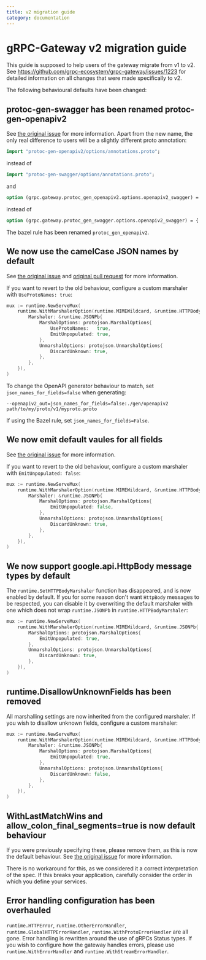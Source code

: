 ```yaml
---
title: v2 migration guide
category: documentation
---
```


# gRPC-Gateway v2 migration guide

This guide is supposed to help users of the gateway migrate from v1 to v2.
See https://github.com/grpc-ecosystem/grpc-gateway/issues/1223 for detailed
information on all changes that were made specifically to v2.

The following behavioural defaults have been changed:

## protoc-gen-swagger has been renamed protoc-gen-openapiv2

See
[the original issue](https://github.com/grpc-ecosystem/grpc-gateway/issues/675)
for more information. Apart from the new name, the only real
difference to users will be a slightly different proto annotation:

```protobuf
import "protoc-gen-openapiv2/options/annotations.proto";
```
instead of
```protobuf
import "protoc-gen-swagger/options/annotations.proto";
```
and
```protobuf
option (grpc.gateway.protoc_gen_openapiv2.options.openapiv2_swagger) = {
```
instead of
```protobuf
option (grpc.gateway.protoc_gen_swagger.options.openapiv2_swagger) = {
```

The bazel rule has been renamed `protoc_gen_openapiv2`.

## We now use the camelCase JSON names by default
See
[the original issue](https://github.com/grpc-ecosystem/grpc-gateway/issues/375)
and
[original pull request](https://github.com/grpc-ecosystem/grpc-gateway/issues/375)
for more information.

If you want to revert to the old behaviour, configure a custom marshaler with
`UseProtoNames: true`:
```go
mux := runtime.NewServeMux(
	runtime.WithMarshalerOption(runtime.MIMEWildcard, &runtime.HTTPBodyMarshaler{
		Marshaler: &runtime.JSONPb{
			MarshalOptions: protojson.MarshalOptions{
				UseProtoNames:   true,
				EmitUnpopulated: true,
			},
			UnmarshalOptions: protojson.UnmarshalOptions{
				DiscardUnknown: true,
			},
		},
	}),
)
```

To change the OpenAPI generator behaviour to match, set `json_names_for_fields=false` when generating:

```shell
--openapiv2_out=json_names_for_fields=false:./gen/openapiv2 path/to/my/proto/v1/myproto.proto
```

If using the Bazel rule, set `json_names_for_fields=False`.

## We now emit default vaules for all fields

See [the original issue](https://github.com/grpc-ecosystem/grpc-gateway/issues/233)
for more information.

If you want to revert to the old behaviour, configure a custom marshaler with
`EmitUnpopulated: false`:
```go
mux := runtime.NewServeMux(
	runtime.WithMarshalerOption(runtime.MIMEWildcard, &runtime.HTTPBodyMarshaler{
		Marshaler: &runtime.JSONPb{
			MarshalOptions: protojson.MarshalOptions{
				EmitUnpopulated: false,
			},
			UnmarshalOptions: protojson.UnmarshalOptions{
				DiscardUnknown: true,
			},
		},
	}),
)
```

## We now support google.api.HttpBody message types by default

The `runtime.SetHTTPBodyMarshaler` function has disappeared, and is now
enabled by default. If you for some reason don't want `HttpBody` messages to be
respected, you can disable it by overwriting the default marshaler with one which
does not wrap `runtime.JSONPb` in `runtime.HTTPBodyMarshaler`:

```go
mux := runtime.NewServeMux(
	runtime.WithMarshalerOption(runtime.MIMEWildcard, &runtime.JSONPb{
		MarshalOptions: protojson.MarshalOptions{
			EmitUnpopulated: true,
		},
		UnmarshalOptions: protojson.UnmarshalOptions{
			DiscardUnknown: true,
		},
	}),
)
```

## runtime.DisallowUnknownFields has been removed

All marshalling settings are now inherited from the configured marshaler. If you wish
to disallow unknown fields, configure a custom marshaler:

```go
mux := runtime.NewServeMux(
	runtime.WithMarshalerOption(runtime.MIMEWildcard, &runtime.HTTPBodyMarshaler{
		Marshaler: &runtime.JSONPb{
			MarshalOptions: protojson.MarshalOptions{
				EmitUnpopulated: true,
			},
			UnmarshalOptions: protojson.UnmarshalOptions{
				DiscardUnknown: false,
			},
		},
	}),
)
```

## WithLastMatchWins and allow_colon_final_segments=true is now default behaviour

If you were previously specifying these, please remove them, as this is now
the default behaviour. See
[the original issue](https://github.com/grpc-ecosystem/grpc-gateway/issues/224)
for more information.

There is no workaround for this, as we considered it a correct interpretation of the spec.
If this breaks your application, carefully consider the order in which you define your
services.

## Error handling configuration has been overhauled

`runtime.HTTPError`, `runtime.OtherErrorHandler`, `runtime.GlobalHTTPErrorHandler`,
`runtime.WithProtoErrorHandler` are all gone. Error handling is rewritten around the
use of gRPCs Status types. If you wish to configure how the gateway handles errors,
please use `runtime.WithErrorHandler` and `runtime.WithStreamErrorHandler`.
